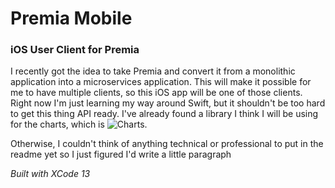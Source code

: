 # Premia Mobile
### iOS User Client for Premia

I recently got the idea to take Premia and convert it from a monolithic application into a microservices application. 
This will make it possible for me to have multiple clients, so this iOS app will be one of those clients.
Right now I'm just learning my way around Swift, but it shouldn't be too hard to get this thing API ready. 
I've already found a library I think I will be using for the charts, which is ![Charts](https://github.com/danielgindi/Charts/).

Otherwise, I couldn't think of anything technical or professional to put in the readme yet so I just figured I'd write a little paragraph

*Built with XCode 13*
